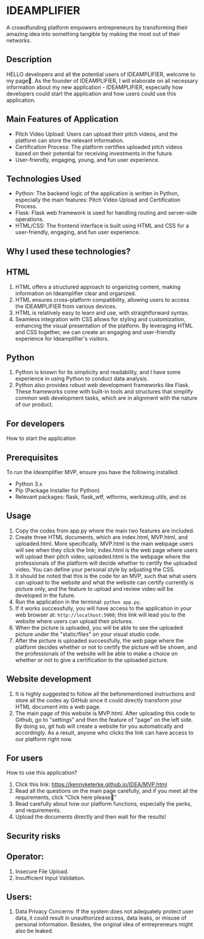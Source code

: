 # IDEAMPLIFIER
A crowdfunding platform empowers entrepreneurs by transforming their amazing idea into something tangible by making the most out of their networks.

## Description
HELLO developers and all the  potential users of IDEAMPLIFIER, welcome to my page🤍. As the founder of IDEAMPLIFIER, I will elaborate on all necessary information about my new application - IDEAMPLIFIER, especially how developers could start the application and how users could use this application.

## Main Features of Application
- Pitch Video Upload: Users can upload their pitch videos, and the platform can store the relevant information.
- Certification Process: The platform certifies uploaded pitch videos based on their potential for receiving investments in the future.
- User-friendly, engaging, young, and fun user experience.

## Technologies Used
- Python: The backend logic of the application is written in Python, especially the main features:  Pitch Video Upload and Certification Process.
- Flask: Flask web framework is used for handling routing and server-side operations.
- HTML/CSS: The frontend interface is built using HTML and CSS for a user-friendly, engaging, and fun user experience.

## Why I used these technologies?

## HTML
1. HTML offers a structured approach to organizing content, making information on Ideamplifier clear and organized.
2. HTML ensures cross-platform compatibility, allowing users to access the IDEAMPLIFIER from various devices.
3. HTML is relatively easy to learn and use, with straightforward syntax.
4. Seamless integration with CSS allows for styling and customization, enhancing the visual presentation of the platform. By leveraging HTML and CSS together, we can create an engaging and user-friendly experience for Ideamplifier's visitors.

## Python
1. Python is known for its simplicity and readability, and I have some experience in using Python to conduct data analysis.
2. Python also provides robust web development frameworks like Flask. These frameworks come with built-in tools and structures that simplify common web development tasks, which are in alignment with the nature of our product.

## For developers
How to start the application

## Prerequisites
To run the Ideamplifier MVP, ensure you have the following installed:

- Python 3.x
- Pip (Package Installer for Python)
- Relevant packages: flask, flask_wtf, wtforms, werkzeug.utils, and os

## Usage

1. Copy the codes from app.py where the main two features are included.
3. Create three HTML documents, which are index.html, MVP.html, and uploaded.html. More specifically, MVP.html is the main webpage users will see when they click the link; index.html is the web page where users will upload their pitch video; uploaded.html is the webpage where the professionals of the platform will decide whether to certify the uploaded video. You can define your personal style by adjusting the CSS.
4. It should be noted that this is the code for an MVP, such that what users can upload to the website and what the website can certify currently is picture only, and the feature to upload and review video will be developed in the future.
5. Run the application in the terminal: `python app.py`.
6. If it works successfully, you will have access to the application in your web browser at: `http://localhost:5000`; this link will lead you to the website where users can upload their pictures.
7. When the picture is uploaded, you will be able to see the uploaded picture under the "static/files" on your visual studio code.
8. After the picture is uploaded successfully, the web page where the platform decides whether or not to certify the picture will be shown, and the professionals of the website will be able to make a choice on whether or not to give a certification to the uploaded picture.

## Website development
1. It is highly suggested to follow all the beforementioned instructions and store all the codes ay GitHub since it could directly transform your HTML document into a web page.
2. The main page of this website is MVP.html. After uploading this code to Github, go to "settings" and then the feature of "page" on the left side. By doing so, git hub will create a website for you automatically and accordingly. As a result, anyone who clicks the link can have access to our platform right now.

## For users
How to use this application?

1. Click this link:  https://kennyketerke.github.io/IDEA/MVP.html
2. Read all the questions on the main page carefully, and if you meet all the requirements, click "Click here please🥰"
3. Read carefully about how our platform functions, especially the perks, and requirements.
4. Upload the documents directly and then wait for the results!


## Security risks 
## Operator:
1. Insecure File Upload.
2. Insufficient Input Validation.

## Users:
1. Data Privacy Concerns: If the system does not adequately protect user data, it could result in unauthorized access, data leaks, or misuse of personal information. Besides, the original idea of entrepreneurs might also be leaked.



